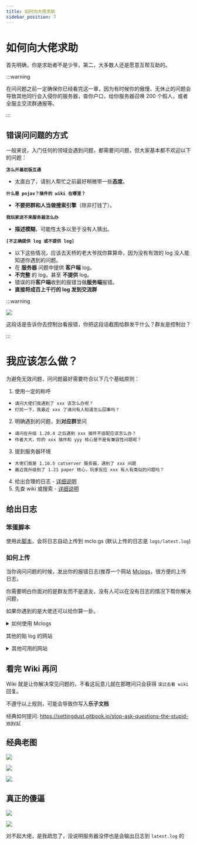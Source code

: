 ```yaml
---
title: 如何向大佬求助
sidebar_position: 7
---
```


# 如何向大佬求助

首先明确，你是求助者不是少爷，第二，大多数人还是愿意互帮互助的。

:::warning

在问问题之前一定确保你已经看完这一章，因为有时候你的傲慢、无休止的问题会导致其他同行会入侵你的服务器，查你户口，给你服务器召唤 200 个假人，或者全服主交流群通报等。

:::

## 错误问问题的方式

一般来说，入门任何的领域会遇到问题，都需要问问题，但大家基本都不欢迎以下的问题：

**`怎么开基岩版互通`**

- 太直白了，请别人帮忙之前最好稍微带一些**态度**。

**`什么是 pojav？插件的 wiki 在哪里？`**

- **不要把群和人当做搜索引擎**（除非打钱了）。

**`我玩家进不来服务器怎么办`**

- **描述模糊**，可能性太多以至于没有人猜出。

**`[不正确提供 log 或不提供 log]`**

- 以下这些情况，应该去天桥的老大爷找你算算命，因为没有有效的 log 没人能知道你遇到的问题。
- 在 **服务器** 问题中提供 **客户端** log。
- **不完整** 的 log，甚至 **不提供** log。
- 错误的将**客户端**收到的报错当做**服务端**报错。
- **直接将成百上千行的 log 发到交流群**

:::warning

![](_images/不要截图这个啊.png)

这段话是告诉你去控制台看报错，你把这段话截图给群发干什么？群友是控制台？

:::

# 我应该怎么做？

为避免无效问题，问问题最好需要符合以下几个基础原则：

1. 使用一定的称呼
- `请问大佬们我遇到了 xxx 该怎么办呢？`
- `打扰一下，我最近 xxx 了请问有人知道怎么回事吗？`

2. 明确遇到的问题，到**对应群**里问
- `请问在升级 1.20.4 之后遇到 xxx 插件不适配应该怎么办？`
- `作者大大，你的 xxx 插件和 yyy 核心是不是有兼容性问题呢？`
3. 提到服务器环境
- `大佬们我是 1.16.5 catserver 服务器，遇到了 xxx 问题`
- `最近我升级到了 1.21 paper 核心，玩家反应 xxx 有人有类似的问题吗？`

4. 给出合理的日志 - [详细说明](#给出日志)
5. 先查 wiki 或搜索 - [详细说明](#看完-wiki-再问)

## 给出日志

### 笨蛋脚本

使用此[脚本](https://github.com/lilingfengdev/NitWiki-Script/releases/download/windows-latest/update-log.exe)，会将日志自动上传到 mclo.gs (默认上传的日志是 `logs/latest.log`)

### 如何上传

当你询问问题的时候，发出你的报错日志(推荐一个网站 [Mclogs](https://mclo.gs/)，很方便的上传日志，

你需要明白你面对的是群友而不是道友，没有人可以在没有日志的情况下帮你解决问题，

如果你遇到的是大佬还可以给你算一卦。

<details>
  <summary>如何使用 Mclogs </summary>

![](_images/问问题的技巧/如何使用Mclogs-1.png)

服务器 log 文件在服务端根目录的 logs 文件夹，一般上传 latest.log （服务端最新的日志）即可

![](_images/问问题的技巧/如何使用Mclogs-2.png)

把这个链接复制粘贴发给大佬

</details>

其他的贴 log 的网站

<details>
  <summary>其他可用的网站</summary>

- https://pastes.dev/
- https://paste.fastmirror.net/
- https://n0paste.tk/
- https://www.paste.lv/
- https://nekobin.com/
- https://note.ms/dwlg
- https://paste.gg/
- https://bytebin.lucko.me/
- https://netcut.cn/
- https://cl1p.cn/
- https://jiantieban.cn/
- https://www.verybin.com/
- https://ykjtb.com/
- https://airportal.cn/
- https://toolight.cn/text/paste
- https://nick-running.github.io/easy-tools/clipboard.html

</details>

## 看完 Wiki 再问

Wiki 就是让你解决常见问题的，不看这玩意儿就在那瞎问只会获得 `滚过去看 wiki ` 回复。

不遵守以上规则，可能会导致你写入**乐子文档**

经典如何提问: https://settingdust.gitbook.io/stop-ask-questions-the-stupid-ways/

## 经典老图

![](_images/问问题的技巧/经典老图-1.jpg)

![](_images/问问题的技巧/经典老图-2.jpg)

![](_images/问问题的技巧/经典老图-3.jpg)

## 真正的傻逼

![](_images/问问题的技巧/林然-1.png)

![](_images/问问题的技巧/林然-2.png)

对不起大佬，是我疏忽了，没说明服务器没停也是会输出日志到 `latest.log` 的